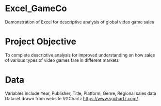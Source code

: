 # Excel_GameCo
Demonstration of Excel for descriptive analysis of global video game sales 
# Project Objective
To complete descriptive analysis for improved understanding on how sales of various types of video games fare in different markets
# Data
Variables include Year, Publisher, Title, Platform, Genre, Regional sales data
Dataset drawn from website VGChartz
https://www.vgchartz.com/


